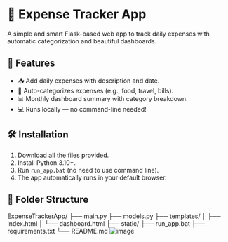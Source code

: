 # 💸 Expense Tracker App

A simple and smart Flask-based web app to track daily expenses with automatic categorization and beautiful dashboards.

## 🚀 Features
- 📥 Add daily expenses with description and date.
- 🧠 Auto-categorizes expenses (e.g., food, travel, bills).
- 📊 Monthly dashboard summary with category breakdown.
- 💻 Runs locally — no command-line needed!

## 🛠️ Installation

1. Download all the files provided.
2. Install Python 3.10+.
3. Run `run_app.bat` (no need to use command line).
4. The app automatically runs in your default browser.

## 📁 Folder Structure
ExpenseTrackerApp/
├── main.py
├── models.py
├── templates/
│ ├── index.html
│ └── dashboard.html
├── static/
├── run_app.bat
├── requirements.txt
└── README.md
![image](https://github.com/user-attachments/assets/821acf11-86c1-4210-9aa6-9a841ef8a842)


